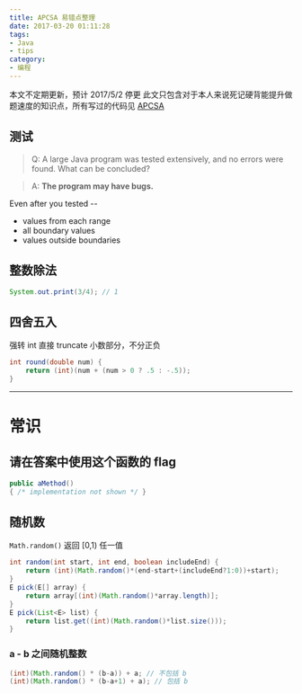 ```yaml
---
title: APCSA 易错点整理
date: 2017-03-20 01:11:28
tags:
- Java
- tips
category:
- 编程
---
```


本文不定期更新，预计 2017/5/2 停更
此文只包含对于本人来说死记硬背能提升做题速度的知识点，所有写过的代码见 [APCSA](https://github.com/ApolloZhu/APCSA)

## 测试

> Q: A large Java program was tested extensively, and no errors were found. What can be concluded?

> A: **The program may have bugs.**

<!-- more -->

Even after you tested --

- values from each range
- all boundary values
- values outside boundaries

## 整数除法

```java
System.out.print(3/4); // 1
```

## 四舍五入

强转 int 直接 truncate 小数部分，不分正负

```java
int round(double num) {
    return (int)(num + (num > 0 ? .5 : -.5));
}
```

----

# 常识

## 请在答案中使用这个函数的 flag

```java
public aMethod()
{ /* implementation not shown */ }
```

## 随机数

`Math.random()` 返回 [0,1) 任一值

```java
int random(int start, int end, boolean includeEnd) {
    return (int)(Math.random()*(end-start+(includeEnd?1:0))+start);
}
E pick(E[] array) {
    return array[(int)(Math.random()*array.length)];
}
E pick(List<E> list) {
    return list.get((int)(Math.random()*list.size()));
}
```

### a - b 之间随机整数

```java
(int)(Math.random() * (b-a)) + a; // 不包括 b
(int)(Math.random() * (b-a+1) + a); // 包括 b
```

